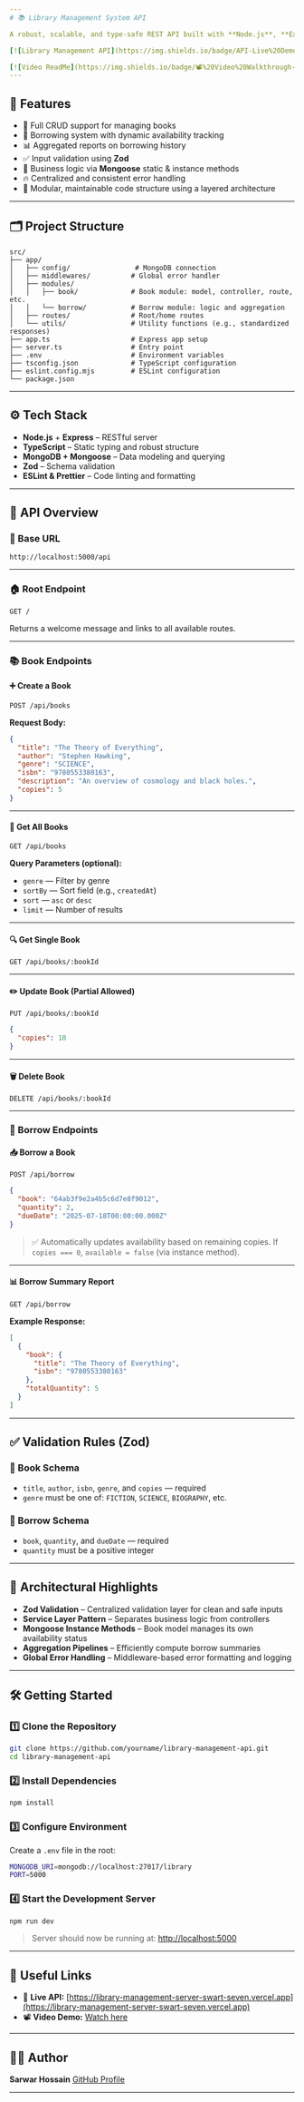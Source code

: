 ```yaml
---
# 📚 Library Management System API

A robust, scalable, and type-safe REST API built with **Node.js**, **Express**, **TypeScript**, and **MongoDB (Mongoose)**. Designed for managing library resources efficiently, this backend service provides full CRUD functionality for books, borrowing workflows, and insightful borrowing summaries.

[![Library Management API](https://img.shields.io/badge/API-Live%20Demo-blue?style=for-the-badge\&logo=vercel)](https://library-management-server-swart-seven.vercel.app)

[![Video ReadMe](https://img.shields.io/badge/📽️%20Video%20Walkthrough-blue?style=for-the-badge)](https://drive.google.com/drive/folders/1weiJuFP9FC-QJP01EEKtV6S7NlzIrCSY?usp=sharing)
---
```


## 🚀 Features

- 🔧 Full CRUD support for managing books
- 🔄 Borrowing system with dynamic availability tracking
- 📊 Aggregated reports on borrowing history
- ✅ Input validation using **Zod**
- 🧠 Business logic via **Mongoose** static & instance methods
- 🔥 Centralized and consistent error handling
- 📁 Modular, maintainable code structure using a layered architecture

---

## 🗂️ Project Structure

```
src/
├── app/
│   ├── config/                # MongoDB connection
│   ├── middlewares/          # Global error handler
│   ├── modules/
│   │   ├── book/             # Book module: model, controller, route, etc.
│   │   └── borrow/           # Borrow module: logic and aggregation
│   ├── routes/               # Root/home routes
│   └── utils/                # Utility functions (e.g., standardized responses)
├── app.ts                    # Express app setup
├── server.ts                 # Entry point
├── .env                      # Environment variables
├── tsconfig.json             # TypeScript configuration
├── eslint.config.mjs         # ESLint configuration
└── package.json
```

---

## ⚙️ Tech Stack

- **Node.js** + **Express** – RESTful server
- **TypeScript** – Static typing and robust structure
- **MongoDB + Mongoose** – Data modeling and querying
- **Zod** – Schema validation
- **ESLint & Prettier** – Code linting and formatting

---

## 🔌 API Overview

### 🔰 Base URL

```
http://localhost:5000/api
```

---

### 🏠 Root Endpoint

```http
GET /
```

Returns a welcome message and links to all available routes.

---

### 📚 Book Endpoints

#### ➕ Create a Book

```http
POST /api/books
```

**Request Body:**

```json
{
  "title": "The Theory of Everything",
  "author": "Stephen Hawking",
  "genre": "SCIENCE",
  "isbn": "9780553380163",
  "description": "An overview of cosmology and black holes.",
  "copies": 5
}
```

---

#### 📖 Get All Books

```http
GET /api/books
```

**Query Parameters (optional):**

- `genre` — Filter by genre
- `sortBy` — Sort field (e.g., `createdAt`)
- `sort` — `asc` or `desc`
- `limit` — Number of results

---

#### 🔍 Get Single Book

```http
GET /api/books/:bookId
```

---

#### ✏️ Update Book (Partial Allowed)

```http
PUT /api/books/:bookId
```

```json
{
  "copies": 10
}
```

---

#### 🗑️ Delete Book

```http
DELETE /api/books/:bookId
```

---

### 🔄 Borrow Endpoints

#### 📥 Borrow a Book

```http
POST /api/borrow
```

```json
{
  "book": "64ab3f9e2a4b5c6d7e8f9012",
  "quantity": 2,
  "dueDate": "2025-07-18T00:00:00.000Z"
}
```

> ✅ Automatically updates availability based on remaining copies. If `copies === 0`, `available = false` (via instance method).

---

#### 📊 Borrow Summary Report

```http
GET /api/borrow
```

**Example Response:**

```json
[
  {
    "book": {
      "title": "The Theory of Everything",
      "isbn": "9780553380163"
    },
    "totalQuantity": 5
  }
]
```

---

## ✅ Validation Rules (Zod)

### 📘 Book Schema

- `title`, `author`, `isbn`, `genre`, and `copies` — required
- `genre` must be one of: `FICTION`, `SCIENCE`, `BIOGRAPHY`, etc.

### 🔁 Borrow Schema

- `book`, `quantity`, and `dueDate` — required
- `quantity` must be a positive integer

---

## 🧠 Architectural Highlights

- **Zod Validation** – Centralized validation layer for clean and safe inputs
- **Service Layer Pattern** – Separates business logic from controllers
- **Mongoose Instance Methods** – Book model manages its own availability status
- **Aggregation Pipelines** – Efficiently compute borrow summaries
- **Global Error Handling** – Middleware-based error formatting and logging

---

## 🛠️ Getting Started

### 1️⃣ Clone the Repository

```bash
git clone https://github.com/yourname/library-management-api.git
cd library-management-api
```

### 2️⃣ Install Dependencies

```bash
npm install
```

### 3️⃣ Configure Environment

Create a `.env` file in the root:

```bash
MONGODB_URI=mongodb://localhost:27017/library
PORT=5000
```

### 4️⃣ Start the Development Server

```bash
npm run dev
```

> Server should now be running at: [http://localhost:5000](http://localhost:5000)

---

## 📎 Useful Links

- 🔗 **Live API:** [https://library-management-server-swart-seven.vercel.app](https://library-management-server-swart-seven.vercel.app)
- 📽️ **Video Demo:** [Watch here](https://drive.google.com/drive/folders/1weiJuFP9FC-QJP01EEKtV6S7NlzIrCSY?usp=sharing)

---

## 🧑‍💻 Author

**Sarwar Hossain**
[GitHub Profile](https://github.com/Sarwarhridoy4)

---
